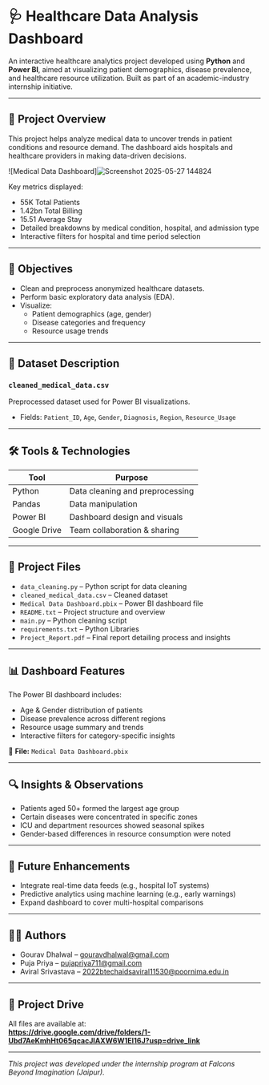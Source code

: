 # 🩺 Healthcare Data Analysis Dashboard

An interactive healthcare analytics project developed using **Python** and **Power BI**, aimed at visualizing patient demographics, disease prevalence, and healthcare resource utilization. Built as part of an academic-industry internship initiative.

---

## 📌 Project Overview

This project helps analyze medical data to uncover trends in patient conditions and resource demand. The dashboard aids hospitals and healthcare providers in making data-driven decisions.

![Medical Data Dashboard]![Screenshot 2025-05-27 144824](https://github.com/user-attachments/assets/51f87cce-64c6-4286-b47e-4461576b7ab7)



Key metrics displayed:
- 55K Total Patients
- 1.42bn Total Billing
- 15.51 Average Stay
- Detailed breakdowns by medical condition, hospital, and admission type
- Interactive filters for hospital and time period selection

---

## 🎯 Objectives

- Clean and preprocess anonymized healthcare datasets.
- Perform basic exploratory data analysis (EDA).
- Visualize:
  - Patient demographics (age, gender)
  - Disease categories and frequency
  - Resource usage trends

---

## 📁 Dataset Description

### `cleaned_medical_data.csv`
Preprocessed dataset used for Power BI visualizations.

- Fields: `Patient_ID`, `Age`, `Gender`, `Diagnosis`, `Region`, `Resource_Usage`

---

## 🛠️ Tools & Technologies

| Tool        | Purpose                        |
|-------------|--------------------------------|
| Python      | Data cleaning and preprocessing|
| Pandas      | Data manipulation              |
| Power BI    | Dashboard design and visuals   |
| Google Drive| Team collaboration & sharing   |

---

## 🚀 Project Files

- `data_cleaning.py` – Python script for data cleaning  
- `cleaned_medical_data.csv` – Cleaned dataset  
- `Medical Data Dashboard.pbix` – Power BI dashboard file  
- `README.txt` – Project structure and overview  
- `main.py` – Python cleaning script
- `requirements.txt` – Python Libraries
- `Project_Report.pdf` – Final report detailing process and insights

---

## 📊 Dashboard Features

The Power BI dashboard includes:

- Age & Gender distribution of patients  
- Disease prevalence across different regions  
- Resource usage summary and trends  
- Interactive filters for category-specific insights

📍 **File:** `Medical Data Dashboard.pbix`

---

## 🔍 Insights & Observations

- Patients aged 50+ formed the largest age group  
- Certain diseases were concentrated in specific zones  
- ICU and department resources showed seasonal spikes  
- Gender-based differences in resource consumption were noted

---

## 🚀 Future Enhancements

- Integrate real-time data feeds (e.g., hospital IoT systems)  
- Predictive analytics using machine learning (e.g., early warnings)  
- Expand dashboard to cover multi-hospital comparisons  

---

## 👨‍💻 Authors

- Gourav Dhalwal – gouravdhalwal@gmail.com  
- Puja Priya – pujapriya711@gmail.com  
- Aviral Srivastava – 2022btechaidsaviral11530@poornima.edu.in  

---

## 🔗 Project Drive

All files are available at:  
**https://drive.google.com/drive/folders/1-Ubd7AeKmhHt065qcacJlAXW6W1EI16J?usp=drive_link**

---

*This project was developed under the internship program at Falcons Beyond Imagination (Jaipur).*
